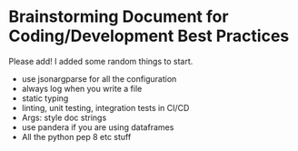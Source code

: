 # Brainstorming Document for Coding/Development Best Practices
Please add! I added some random things to start.
- use jsonargparse for all the configuration
- always log when you write a file
- static typing
- linting, unit testing, integration tests in CI/CD
- Args: style doc strings
- use pandera if you are using dataframes
- All the python pep 8 etc stuff

